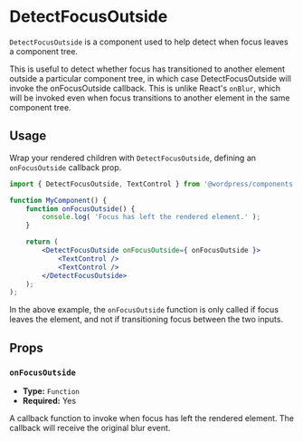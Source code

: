 # DetectFocusOutside

`DetectFocusOutside` is a component used to help detect when focus leaves a component tree.

This is useful to detect whether focus has transitioned to another element outside a particular component tree, in which case DetectFocusOutside will invoke the onFocusOutside callback. This is unlike React's `onBlur`, which will be invoked even when focus transitions to another element in the same component tree.

## Usage

Wrap your rendered children with `DetectFocusOutside`, defining an `onFocusOutside` callback prop.

```jsx
import { DetectFocusOutside, TextControl } from '@wordpress/components';

function MyComponent() {
	function onFocusOutside() {
		console.log( 'Focus has left the rendered element.' );
	}

	return (
		<DetectFocusOutside onFocusOutside={ onFocusOutside }>
			<TextControl />
			<TextControl />
		</DetectFocusOutside>
	);
);
```

In the above example, the `onFocusOutside` function is only called if focus leaves the element, and not if transitioning focus between the two inputs.

## Props

### `onFocusOutside`
* **Type:** `Function`
* **Required:** Yes

A callback function to invoke when focus has left the rendered element. The callback will receive the original blur event.
